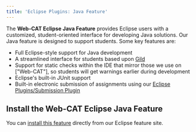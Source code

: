 ```yaml
---
title: 'Eclipse Plugins: Java Feature'
---
```

The **Web-CAT Eclipse Java Feature** provides Eclipse users with a customized, student-oriented interface for developing Java solutions.
Our Java feature is designed to support students.  Some key features are:

* Full Eclipse-style support for Java development
* A streamlined interface for students based upon [Gild](http://gild.cs.uvic.ca)
* Support for static checks within the IDE that mirror those we use on ["Web-CAT"], so students will get warnings earlier during development
* Eclipse's built-in JUnit support
* Built-in electronic submission of assignments using our [Eclipse Plugins/Submission Plugin](SubmissionPlugin/)


## Install the Web-CAT Eclipse Java Feature 

You can [install this feature](http://web-cat.cs.vt.edu/eclipse) directly from our Eclipse feature site.

